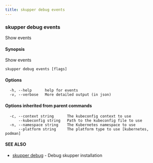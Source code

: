 ```yaml
---
title: skupper debug events
---
```

### skupper debug events

Show events

#### Synopsis

Show events

```
skupper debug events [flags]
```

#### Options

```
  -h, --help      help for events
  -v, --verbose   More detailed output (in json)
```

#### Options inherited from parent commands

```
  -c, --context string      The kubeconfig context to use
      --kubeconfig string   Path to the kubeconfig file to use
  -n, --namespace string    The Kubernetes namespace to use
      --platform string     The platform type to use [kubernetes, podman]
```

#### SEE ALSO

* [skupper debug](skupper_debug.html)	 - Debug skupper installation

<!-- ###### Auto generated by spf13/cobra on 29-May-2024
 -->